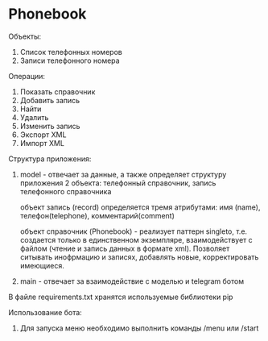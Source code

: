 # Phonebook
Объекты:
1. Список телефонных номеров
2. Записи телефонного номера

Операции:
1. Показать справочник
2. Добавить запись
3. Найти
4. Удалить
5. Изменить запись
6. Экспорт XML
7. Импорт XML

Структура приложения:

1. model - отвечает за данные, а также определяет структуру приложения
    2 объекта: телефонный справочник, запись телефонного справочника

    объект запись (record) определяется тремя атрибутами: имя (name), телефон(telephone), комментарий(comment)

    объект справочник (Phonebook) - реализует паттерн singleto, т.е. создается только в единственном экземпляре,
    взаимодействует с файлом (чтение и запись данных в формате xml). Позволяет ситывать инофрмацию и записях, добавлять новые,
    корректировать имеющиеся.

2. main - отвечает за взаимодействие с моделью и telegram ботом

В файле requirements.txt хранятся используемые библиотеки pip

Использование бота:
1. Для запуска меню необходимо выполнить команды /menu или /start
